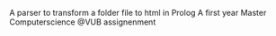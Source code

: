 A parser to transform a folder file to html in Prolog
A first year Master Computerscience @VUB assignenment
